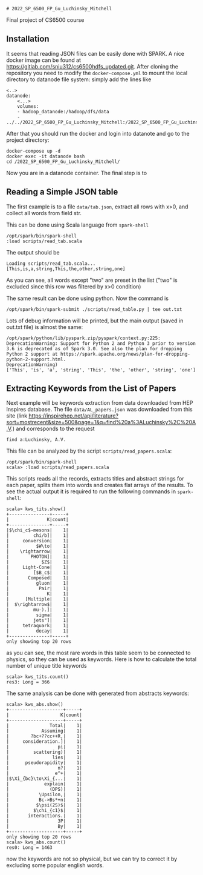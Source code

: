     # 2022_SP_6500_FP_Gu_Luchinsky_Mitchell

Final project of CS6500 course

## Installation

It seems that reading JSON files can be easily done with SPARK. A nice docker image can be found at https://gitlab.com/sniu312/cs6500hdfs_updated.git. After cloning the repository you need to modify the `docker-compose.yml` to mount the local directory to datanode file system: simply add the lines like

    <..>
    datanode:
        <...>
        volumes:
        - hadoop_datanode:/hadoop/dfs/data
        - ../../2022_SP_6500_FP_Gu_Luchinsky_Mitchell:/2022_SP_6500_FP_Gu_Luchinsky_Mitchell/

After that you should run the docker and login into datanote and go to the project directory:

    docker-compose up -d
    docker exec -it datanode bash
    cd /2022_SP_6500_FP_Gu_Luchinsky_Mitchell/

Now you are in a datanode container. The final step is to

## Reading a Simple JSON table

The first example is to a file `data/tab.json`, extract all rows with x>0, and collect all words from field str.

This can be done using Scala language from `spark-shell`

    /opt/spark/bin/spark-shell
    :load scripts/read_tab.scala

The output should be

    Loading scripts/read_tab.scala...
    [This,is,a,string,This,the,other,string,one]

As you can see, all words except "two" are preset in the list ("two" is excluded since this row was filtered by x>0 condition)

The same result can be done using python. Now the command is

    /opt/spark/bin/spark-submit ./scripts/read_table.py | tee out.txt

Lots of debug information will be printed, but the main output (saved in out.txt file) is almost the same:

    /opt/spark/python/lib/pyspark.zip/pyspark/context.py:225: DeprecationWarning: Support for Python 2 and Python 3 prior to version 3.6 is deprecated as of Spark 3.0. See also the plan for dropping Python 2 support at https://spark.apache.org/news/plan-for-dropping-python-2-support.html.
    DeprecationWarning)
    ['This', 'is', 'a', 'string', 'This', 'the', 'other', 'string', 'one']

## Extracting Keywords from the List of Papers

Next example will be keywords extraction from data downloaded from HEP Inspires database. The file `data/AL_papers.json` was downloaded from this site (link https://inspirehep.net/api/literature?sort=mostrecent&size=500&page=1&q=find%20a%3ALuchinsky%2C%20A.V.) and corresponds to the request

    find a:Luchinsky, A.V.

This file can be analyzed by the script `scripts/read_papers.scala`:

    /opt/spark/bin/spark-shell
    scala> :load scripts/read_papers.scala

This scripts reads all the records, extracts titles and abstract strings for each paper, splits them into words and creates flat arrays of the results. To see the actual output it is required to run the following commands in `spark-shell`:

    scala> kws_tits.show()
    +---------------+-----+
    |              K|count|
    +---------------+-----+
    |$\chi_c$-mesons|    1|
    |         chi/b]|    1|
    |     conversion|    1|
    |          $W\to|    1|
    |    \rightarrow|    1|
    |        PHOTON]|    1|
    |            $Z$|    1|
    |     Light-Cone|    1|
    |         [$B_c$|    1|
    |       Composed|    1|
    |          gluon|    1|
    |           Pair|    1|
    |              K|    1|
    |      [Multiple|    1|
    |  $\rightarrow$|    1|
    |         mu-).]|    1|
    |          sigma|    1|
    |         jets"]|    1|
    |     tetraquark|    1|
    |          decay|    1|
    +---------------+-----+
    only showing top 20 rows

as you can see, the most rare words in this table seem to be connected to physics, so they can be used as keywords. Here is how to calculate the total number of unique title keywords

    scala> kws_tits.count()
    res3: Long = 366

The same analysis can be done with generated from abstracts keywords:

    scala> kws_abs.show()
    +--------------------+-----+
    |                   K|count|
    +--------------------+-----+
    |               Total|    1|
    |            Assuming|    1|
    |        ?bc+??cc++R,|    1|
    |     consideration.]|    1|
    |                  pi|    1|
    |         scattering)|    1|
    |                lies|    1|
    |      pseudorapidity|    1|
    |                  n?|    1|
    |                 e^+|    1|
    |$\Xi_{bc}\to\Xi_{...|    1|
    |             explain|    1|
    |               (DPS)|    1|
    |           \Upsilon,|    1|
    |           Bc->Bs*+n|    1|
    |          $\psi(2S)$|    1|
    |         $\chi_{c1}$|    1|
    |       interactions.|    1|
    |                  3P|    1|
    |                  By|    1|
    +--------------------+-----+
    only showing top 20 rows
    scala> kws_abs.count()
    res0: Long = 1463

now the keywords are not so physical, but we can try to correct it by excluding some popular english words.

